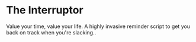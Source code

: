 # The Interruptor
Value your time, value your life.  A highly invasive reminder script to get you back on track when you're slacking..
